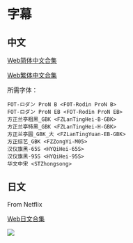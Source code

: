 # 字幕

## 中文

[Web简体中文合集](https://github.com/Nekomoekissaten-SUB/Nekomoekissaten-Storage/raw/master/BNA/BNA_Web_CHS.7z)

[Web繁体中文合集](https://github.com/Nekomoekissaten-SUB/Nekomoekissaten-Storage/raw/master/BNA/BNA_Web_CHT.7z)

所需字体：
```
FOT-ロダン ProN B <FOT-Rodin ProN B>
FOT-ロダン ProN EB <FOT-Rodin ProN EB>
方正兰亭粗黑_GBK <FZLanTingHei-B-GBK>
方正兰亭特黑_GBK <FZLanTingHei-H-GBK>
方正兰亭圆_GBK_大 <FZLanTingYuan-EB-GBK>
方正综艺_GBK <FZZongYi-M05>
汉仪旗黑-65S <HYQiHei-65S>
汉仪旗黑-95S <HYQiHei-95S>
华文中宋 <STZhongsong>
```

## 日文

From Netflix

[Web日文合集](https://github.com/Nekomoekissaten-SUB/Nekomoekissaten-Storage/raw/master/BNA/BNA_Web_JPN.7z)

![](https://nekomoe.pages.dev/images/2020-04/BNA_poster.jpg)